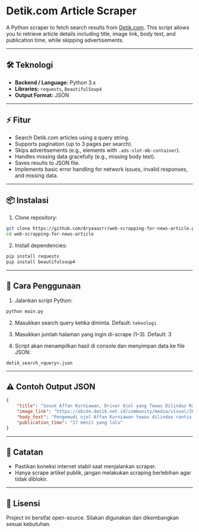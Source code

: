 # Detik.com Article Scraper

A Python scraper to fetch search results from [Detik.com](https://www.detik.com/). This script allows you to retrieve article details including title, image link, body text, and publication time, while skipping advertisements.

---

## 🛠️ Teknologi

* **Backend / Language:** Python 3.x
* **Libraries:** `requests`, `BeautifulSoup4`
* **Output Format:** JSON

---

## ⚡ Fitur

* Search Detik.com articles using a query string.
* Supports pagination (up to 3 pages per search).
* Skips advertisements (e.g., elements with `.ads-slot-mb-container`).
* Handles missing data gracefully (e.g., missing body text).
* Saves results to JSON file.
* Implements basic error handling for network issues, invalid responses, and missing data.

---

## 📦 Instalasi

1. Clone repository:

```bash
git clone https://github.com/Aryaaazrr/web-scrapping-for-news-article.git
cd web-scrapping-for-news-article
```

2. Install dependencies:

```bash
pip install requests
pip install beautifulsoup4
```

---

## 🚀 Cara Penggunaan

1. Jalankan script Python:

```bash
python main.py
```

2. Masukkan search query ketika diminta.
   Default: `teknologi`

3. Masukkan jumlah halaman yang ingin di-scrape (1–3).
   Default: 3

4. Script akan menampilkan hasil di console dan menyimpan data ke file JSON:

```
detik_search_<query>.json
```

---

## ⚠️ Contoh Output JSON

```json
{
    "title": "Sosok Affan Kurniawan, Driver Ojol yang Tewas Dilindas Rantis Polisi",
    "image_link": "https://akcdn.detik.net.id/community/media/visual/2025/08/29/jenazah-affan-kurniawan-tiba-di-rumah-duka-taufiqdetikcom-1756412581598_43.jpeg?w=250&q=90",
    "body_text": "Pengemudi ojol Affan Kurniawan tewas dilindas rantis Brimob saat demo di Jakarta. Keluarga merasa kehilangan sosok rajin dan tulang punggung keluarga.",
    "publication_time": "17 menit yang lalu"
}
```

---

## 📌 Catatan

* Pastikan koneksi internet stabil saat menjalankan scraper.
* Hanya scrape artikel publik, jangan melakukan scraping berlebihan agar tidak diblokir.

---

## 📝 Lisensi

Project ini bersifat open-source. Silakan digunakan dan dikembangkan sesuai kebutuhan.
